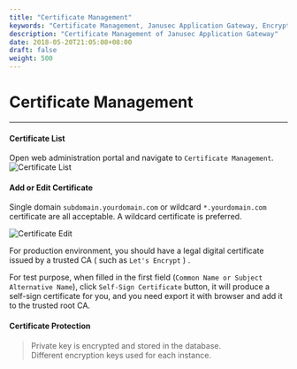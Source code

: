 ```yaml
---
title: "Certificate Management"
keywords: "Certificate Management, Janusec Application Gateway, Encryption"
description: "Certificate Management of Janusec Application Gateway"
date: 2018-05-20T21:05:08+08:00
draft: false
weight: 500
---
```


# Certificate Management
----

#### Certificate List  
Open web administration portal and navigate to `Certificate Management`.  
![Certificate List](/images/certificate1.png "Certificate Management of Janusec Application Gateway")

#### Add or Edit Certificate  
Single domain `subdomain.yourdomain.com` or wildcard  `*.yourdomain.com` certificate are all acceptable. A wildcard certificate is preferred.  

![Certificate Edit](/images/certificate2.png "Edit Certificate of Janusec Application Gateway")

For production environment, you should have a legal digital certificate issued by a trusted CA ( such as `Let's Encrypt` ) .

For test purpose, when filled in the first field (`Common Name or Subject Alternative Name`), click `Self-Sign Certificate` button, it will produce a self-sign certificate for you, and you need export it with browser and add it to the trusted root CA.  

#### Certificate Protection
> Private key is encrypted and stored in the database.   
> Different encryption keys used for each instance.   
